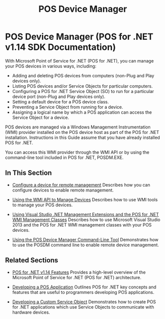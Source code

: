 ﻿---
title: POS Device Manager
description: POS Device Manager (POS for .NET v1.14 SDK Documentation)
ms.date: 03/03/2014
ms.topic: how-to
ms.custom: "pos-restored-from-archive,UpdateFrequency5"
---

# POS Device Manager (POS for .NET v1.14 SDK Documentation)

With Microsoft Point of Service for .NET (POS for .NET), you can manage your POS devices in various ways, including:

- Adding and deleting POS devices from computers (non-Plug and Play devices only).
- Listing POS devices and/or Service Objects for particular computers.
- Configuring a POS for .NET Service Object (SO) to run for a particular device port (non-Plug and Play devices only).
- Setting a default device for a POS device class.
- Preventing a Service Object from running for a device.
- Assigning a logical name by which a POS application can access the Service Object for a device.

POS devices are managed via a Windows Management Instrumentation (WMI) provider installed on the POS device host as part of the POS for .NET installation. Instructions in this Guide assume that you have already installed POS for .NET.

You can access this WMI provider through the WMI API or by using the command-line tool included in POS for .NET, POSDM.EXE.

## In This Section

- [Configure a device for remote management](configure-a-device-for-remote-management.md)
    Describes how you can configure devices to enable remote management.

- [Using the WMI API to Manage Devices](using-the-wmi-api-to-manage-devices.md)
    Describes how to use WMI tools to manage your POS devices.

- [Using Visual Studio .NET Management Extensions and the POS for .NET WMI Management Classes](using-visual-studio-net-management-extensions-and-the-pos-for-net-wmi-management-classes.md)
    Describes how to use Microsoft Visual Studio 2013 and the POS for .NET WMI management classes with your POS devices.

- [Using the POS Device Manager Command-Line Tool](using-the-pos-device-manager-command-line-tool.md)
    Demonstrates how to use the POSDM command line to enable remote device management.

## Related Sections

- [POS for .NET v1.14 Features](pos-for-net-v1141-features.md)
    Provides a high-level overview of the Microsoft Point of Service for .NET (POS for .NET) architecture.

- [Developing a POS Application](developing-a-pos-application.md)
    Outlines POS for .NET key concepts and features that are useful to programmers developing POS applications.

- [Developing a Custom Service Object](developing-a-custom-service-object.md)
    Demonstrates how to create POS for .NET applications which use Service Objects to communicate with hardware devices.
